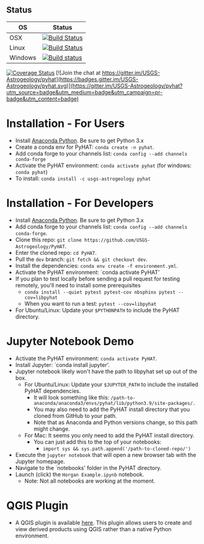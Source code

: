 
## Status

| OS    | Status |
|-------|--------|
| OSX   | [![Build Status](https://travis-ci.org/USGS-Astrogeology/PyHAT.svg?branch=dev)](https://travis-ci.org/USGS-Astrogeology/PyHAT) |
|Linux  | [![Build Status](https://travis-ci.org/USGS-Astrogeology/PyHAT.svg?branch=dev)](https://travis-ci.org/USGS-Astrogeology/PyHAT) |
|Windows| [![Build status](https://ci.appveyor.com/api/projects/status/orfb1txhicspo7ap/branch/dev?svg=true)](https://ci.appveyor.com/project/jlaura/pyhat/branch/dev)|


[![Coverage Status](https://coveralls.io/repos/github/USGS-Astrogeology/PyHAT/badge.svg?branch=dev)](https://coveralls.io/github/USGS-Astrogeology/PyHAT?branch=dev)
[![Join the chat at https://gitter.im/USGS-Astrogeology/pyhat](https://badges.gitter.im/USGS-Astrogeology/pyhat.svg)](https://gitter.im/USGS-Astrogeology/pyhat?utm_source=badge&utm_medium=badge&utm_campaign=pr-badge&utm_content=badge)

# Installation - For Users
  - Install [Anaconda Python](https://www.continuum.io/downloads).  Be sure to get Python 3.x
  - Create a conda env for PyHAT: `conda create -n pyhat`.
  - Add conda forge to your channels list: `conda config --add channels conda-forge`
  - Activate the PyHAT environment: `conda activate pyhat` (for windows: `conda pyhat`)
  - To install: `conda install -c usgs-astrogeology pyhat`

# Installation - For Developers
  - Install [Anaconda Python](https://www.continuum.io/downloads).  Be sure to get Python 3.x
  - Add conda forge to your channels list: `conda config --add channels conda-forge`.
  - Clone this repo: `git clone https://github.com/USGS-Astrogeology/PyHAT`.
  - Enter the cloned repo: `cd PyHAT`.
  - Pull the `dev` branch: `git fetch && git checkout dev`.
  - Install the dependencies: `conda env create -f environment.yml`.
  - Activate the PyHAT environment: `conda activate PyHAT'
  - If you plan to test locally before sending a pull request for testing remotely, you'll need to install some prerequisites
      - `conda install --quiet pytest pytest-cov nbsphinx pytest --cov=libpyhat`
      - When you want to run a test: `pytest --cov=libpyhat`
  - For Ubuntu/Linux: Update your `$PYTHONPATH` to include the PyHAT directory.

# Jupyter Notebook Demo
  - Activate the PyHAT environment: `conda activate PyHAT`.
  - Install Jupyter: `conda install jupyter'.
  - Jupyter notebook likely won't have the path to libpyhat set up out of the box.
      - For Ubuntu/Linux: Update your `$JUPYTER_PATH` to include the installed PyHAT dependencies.
          - It will look something like this: `/path-to-anaconda/anaconda3/envs/pyhat/lib/python3.9/site-packages/.`
          - You may also need to add the PyHAT install directory that you cloned from GitHub to your path.
          - Note that as Anaconda and Python versions change, so this path might change.
      - For Mac: It seems you only need to add the PyHAT install directory.
          - You can just add this to the top of your notebooks:
              - `import sys && sys.path.append('/path-to-cloned-repo/')`
  - Execute the `jupyter notebook` that will open a new browser tab with the Jupyter homepage.
  - Navigate to the `notebooks' folder in the PyHAT directory.
  - Launch (click) the `Horgan Example.ipynb` notebook.
      - Note: Not all notebooks are working at the moment.
  
# QGIS Plugin
  - A QGIS plugin is available [here](https://github.com/USGS-Astrogeology/pyhat_qgis).  This plugin allows users to create and view derived products using QGIS rather than a native Python environment.
